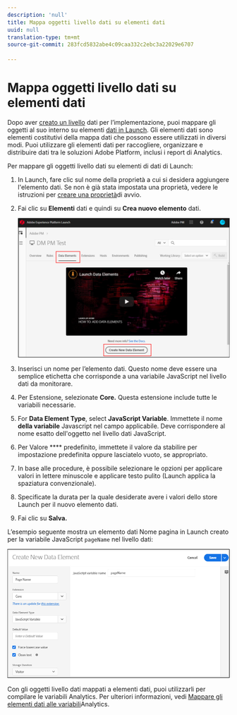 ```yaml
---
description: 'null'
title: Mappa oggetti livello dati su elementi dati
uuid: null
translation-type: tm+mt
source-git-commit: 283fcd5832abe4c09caa332c2ebc3a22029e6707

---
```



# Mappa oggetti livello dati su elementi dati


Dopo aver [creato un livello](https://docs.adobe.com/content/help/en/analytics/implementation/prepare/data-layer.html) dati per l’implementazione, puoi mappare gli oggetti al suo interno su elementi [dati in Launch](https://docs.adobe.com/content/help/en/launch/using/reference/manage-resources/data-elements.html#create-a-data-element). Gli elementi dati sono elementi costitutivi della mappa dati che possono essere utilizzati in diversi modi. Puoi utilizzare gli elementi dati per raccogliere, organizzare e distribuire dati tra le soluzioni Adobe Platform, inclusi i report di Analytics.

Per mappare gli oggetti livello dati su elementi di dati di Launch:

1. In Launch, fare clic sul nome della proprietà a cui si desidera aggiungere l&#39;elemento dati. Se non è già stata impostata una proprietà, vedere le istruzioni per [creare una proprietà](https://docs.adobe.com/content/help/en/core-services-learn/implementing-in-websites-with-launch/configure-launch/launch.html)di avvio.

2. Fai clic su **Elementi** dati e quindi su **Crea nuovo elemento** dati.

   ![crea elemento dati](assets/createelement.png)


3. Inserisci un nome per l’elemento dati. Questo nome deve essere una semplice etichetta che corrisponde a una variabile JavaScript nel livello dati da monitorare.

4. Per Estensione, selezionate **Core.** Questa estensione include tutte le variabili necessarie.

5. For **Data Element Type**, select **JavaScript Variable**. Immettete il nome **della variabile** Javascript nel campo applicabile. Deve corrispondere al nome esatto dell&#39;oggetto nel livello dati JavaScript.

6. Per Valore **** predefinito, immettete il valore da stabilire per impostazione predefinita oppure lasciatelo vuoto, se appropriato.

7. In base alle procedure, è possibile selezionare le opzioni per applicare valori in lettere minuscole e applicare testo pulito (Launch applica la spaziatura convenzionale).

8. Specificate la durata per la quale desiderate avere i valori dello store Launch per il nuovo elemento dati.

9. Fai clic su **Salva.**

L’esempio seguente mostra un elemento dati Nome pagina in Launch creato per la variabile JavaScript ``pageName`` nel livello dati:

![Specifica elemento](assets/new_element.png)


Con gli oggetti livello dati mappati a elementi dati, puoi utilizzarli per compilare le variabili Analytics. Per ulteriori informazioni, vedi [Mappare gli elementi dati alle variabili](https://docs.adobe.com/content/help/en/analytics/implementation/prepare/data-layer.html)Analytics.

